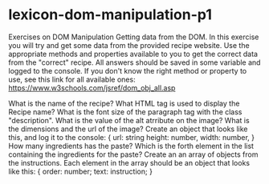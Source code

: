 # lexicon-dom-manipulation-p1

Exercises on DOM Manipulation
Getting data from the DOM.
In this exercise you will try and get some data from the provided recipe website.
Use the appropriate methods and properties available to you to get the correct data from the "correct" recipe. All answers should be saved in some variable and logged to the console. If you don't know the right method or property to use, see this link for all available ones: https://www.w3schools.com/jsref/dom_obj_all.asp

What is the name of the recipe?
What HTML tag is used to display the Recipe name?
What is the font size of the paragraph tag with the class "description".
What is the value of the alt atrribute on the image?
What is the dimensions and the url of the image? Create an object that looks like this, and log it to the console:
{
url: string
height: number,
width: number,
}
How many ingredients has the paste?
Which is the forth element in the list containing the ingredients for the paste?
Create an an array of objects from the instructions. Each element in the array should be an object that looks like this:
{
order: number;
text: instruction;
}
